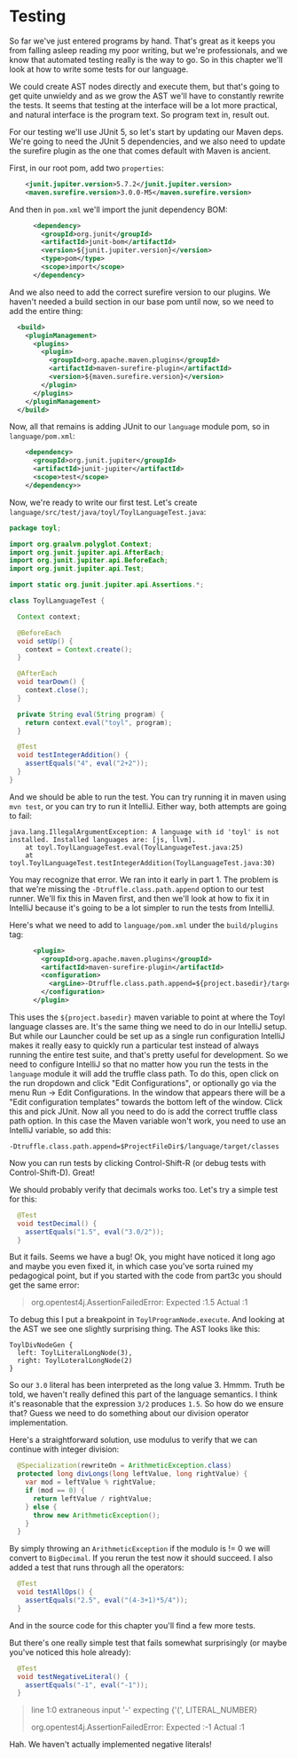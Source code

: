 # Testing

So far we've just entered programs by hand. That's great as it keeps
you from falling asleep reading my poor writing, but we're
professionals, and we know that automated testing really is the way to
go. So in this chapter we'll look at how to write some tests for our
language.

We could create AST nodes directly and execute them, but that's going
to get quite unwieldy and as we grow the AST we'll have to constantly
rewrite the tests. It seems that testing at the interface will be a
lot more practical, and natural interface is the program text. So
program text in, result out.

For our testing we'll use JUnit 5, so let's start by updating our
Maven deps. We're going to need the JUnit 5 dependencies, and we also
need to update the surefire plugin as the one that comes default with
Maven is ancient.

First, in our root pom, add two `properties`:

```xml
    <junit.jupiter.version>5.7.2</junit.jupiter.version>
    <maven.surefire.version>3.0.0-M5</maven.surefire.version>
```

And then in `pom.xml` we'll import the junit dependency BOM:

```xml
      <dependency>
        <groupId>org.junit</groupId>
        <artifactId>junit-bom</artifactId>
        <version>${junit.jupiter.version}</version>
        <type>pom</type>
        <scope>import</scope>
      </dependency>
```

And we also need to add the correct surefire version to our
plugins. We haven't needed a build section in our base pom until now,
so we need to add the entire thing:

```xml
  <build>
    <pluginManagement>
      <plugins>
        <plugin>
          <groupId>org.apache.maven.plugins</groupId>
          <artifactId>maven-surefire-plugin</artifactId>
          <version>${maven.surefire.version}</version>
        </plugin>
      </plugins>
    </pluginManagement>
  </build>
```

Now, all that remains is adding JUnit to our `language` module pom, so
in `language/pom.xml`:

```xml
    <dependency>
      <groupId>org.junit.jupiter</groupId>
      <artifactId>junit-jupiter</artifactId>
      <scope>test</scope>
    </dependency>>
```	

Now, we're ready to write our first test. Let's create `language/src/test/java/toyl/ToylLanguageTest.java`:

```java
package toyl;

import org.graalvm.polyglot.Context;
import org.junit.jupiter.api.AfterEach;
import org.junit.jupiter.api.BeforeEach;
import org.junit.jupiter.api.Test;

import static org.junit.jupiter.api.Assertions.*;

class ToylLanguageTest {

  Context context;

  @BeforeEach
  void setUp() {
    context = Context.create();
  }

  @AfterEach
  void tearDown() {
    context.close();
  }

  private String eval(String program) {
    return context.eval("toyl", program);
  }

  @Test
  void testIntegerAddition() {
    assertEquals("4", eval("2+2"));
  }
}
```

And we should be able to run the test. You can try running it in maven
using `mvn test`, or you can try to run it IntelliJ. Either way, both
attempts are going to fail:

```
java.lang.IllegalArgumentException: A language with id 'toyl' is not installed. Installed languages are: [js, llvm].
	at toyl.ToylLanguageTest.eval(ToylLanguageTest.java:25)
	at toyl.ToylLanguageTest.testIntegerAddition(ToylLanguageTest.java:30)
```

You may recognize that error. We ran into it early in part 1. The
problem is that we're missing the `-Dtruffle.class.path.append` option
to our test runner. We'll fix this in Maven first, and then we'll look
at how to fix it in IntelliJ because it's going to be a lot simpler to
run the tests from IntelliJ.

Here's what we need to add to `language/pom.xml` under the
`build/plugins` tag:

```xml
      <plugin>
        <groupId>org.apache.maven.plugins</groupId>
        <artifactId>maven-surefire-plugin</artifactId>
        <configuration>
          <argLine>-Dtruffle.class.path.append=${project.basedir}/target/classes</argLine>
        </configuration>
      </plugin>
```

This uses the `${project.basedir}` maven variable to point at where
the Toyl language classes are. It's the same thing we need to do in
our IntelliJ setup. But while our Launcher could be set up as a single
run configuration IntelliJ makes it really easy to quickly run a
particular test instead of always running the entire test suite, and
that's pretty useful for development. So we need to configure IntelliJ
so that no matter how you run the tests in the `language` module it
will add the truffle class path. To do this, open click on the run
dropdown and click "Edit Configurations", or optionally go via the
menu Run -> Edit Configurations. In the window that appears there will
be a "Edit configuration templates" towards the bottom left of the
window. Click this and pick JUnit. Now all you need to do is add the
correct truffle class path option. In this case the Maven variable
won't work, you need to use an IntelliJ variable, so add this:

```
-Dtruffle.class.path.append=$ProjectFileDir$/language/target/classes
```

Now you can run tests by clicking Control-Shift-R (or debug tests with
Control-Shift-D). Great!

We should probably verify that decimals works too. Let's try a simple
test for this:

```java
  @Test
  void testDecimal() {
    assertEquals("1.5", eval("3.0/2"));
  }
```

But it fails. Seems we have a bug! Ok, you might have noticed it long
ago and maybe you even fixed it, in which case you've sorta ruined my
pedagogical point, but if you started with the code from part3c you
should get the same error:

> org.opentest4j.AssertionFailedError: 
> Expected :1.5
> Actual   :1

To debug this I put a breakpoint in `ToylProgramNode.execute`. And
looking at the AST we see one slightly surprising thing. The AST looks
like this:

```
ToylDivNodeGen {
  left: ToylLiteralLongNode(3),
  right: ToylLoteralLongNode(2)
}
```

So our `3.0` literal has been interpreted as the long
value 3. Hmmm. Truth be told, we haven't really defined this part of
the language semantics. I think it's reasonable that the expression
`3/2` produces `1.5`. So how do we ensure that? Guess we need to do
something about our division operator implementation.

Here's a straightforward solution, use modulus to verify that we can
continue with integer division:

```java
  @Specialization(rewriteOn = ArithmeticException.class)
  protected long divLongs(long leftValue, long rightValue) {
    var mod = leftValue % rightValue;
    if (mod == 0) {
      return leftValue / rightValue;
    } else {
      throw new ArithmeticException();
    }
  }
```

By simply throwing an `ArithmeticException` if the modulo is != 0 we
will convert to `BigDecimal`. If you rerun the test now it should
succeed. I also added a test that runs through all the operators:

```java
  @Test
  void testAllOps() {
    assertEquals("2.5", eval("(4-3+1)*5/4"));
  }
```

And in the source code for this chapter you'll find a few more tests.

But there's one really simple test that fails somewhat surprisingly
(or maybe you've noticed this hole already):

```java
  @Test
  void testNegativeLiteral() {
    assertEquals("-1", eval("-1"));
  }
```

> line 1:0 extraneous input '-' expecting {'(', LITERAL_NUMBER}
>
> org.opentest4j.AssertionFailedError: 
> Expected :-1
> Actual   :1

Hah. We haven't actually implemented negative literals!
